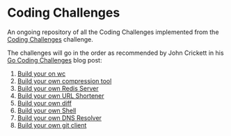 # Coding Challenges

An ongoing repository of all the Coding Challenges implemented from the [Coding Challenges](https://codingchallenges.fyi/challenges/intro) challenge.

The challenges will go in the order as recommended by John Crickett in his [Go Coding Challenges](https://codingchallenges.fyi/blog/go-coding-challenges) blog post:

1. [Build your on wc](https://codingchallenges.fyi/challenges/challenge-wc)
2. [Build your own compression tool](https://codingchallenges.fyi/challenges/challenge-huffman)
3. [Build your own Redis Server](https://codingchallenges.fyi/challenges/challenge-redis)
4. [Build your own URL Shortener](https://codingchallenges.fyi/challenges/challenge-url-shortener)
5. [Build your own diff](https://codingchallenges.fyi/challenges/challenge-diff)
6. [Build your own Shell](https://codingchallenges.fyi/challenges/challenge-shell)
7. [Build your own DNS Resolver](https://codingchallenges.fyi/challenges/challenge-dns-resolver)
8. [Build your own git client](https://codingchallenges.fyi/challenges/challenge-git)
